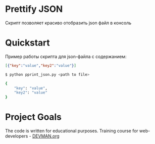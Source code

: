 # Prettify JSON

Скрипт позволяет красиво отобразить json файл в консоль

# Quickstart

Пример работы скрипта для json-файла с содержанием: 

```json
[{"key":"value","key2":"value"}]
```

```bash
$ python pprint_json.py <path to file>

{
    "key": "value",
    "key2": "value"
}

```

# Project Goals

The code is written for educational purposes. Training course for web-developers - [DEVMAN.org](https://devman.org)
